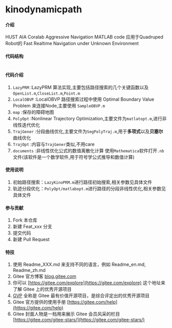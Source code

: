 # kinodynamicpath

#### 介绍
HUST AIA Coralab Aggressive Navigation MATLAB code
应用于Quadruped Robot的 Fast Realtime Navigation under Unknown Environment 

#### 代码结构
```

```


#### 代码介绍

1.  `LazyPRM`   :LazyPRM 算法实现,主要包括路径搜索的几个关键函数以及`OpenList.m`,`CloseList.m`,`Point.m`
2.  `LocalOBVP` :LocalOBVP 路径搜索过程中使用 Optimal Boundary Value Problem 来连接Node,主要使用 `SampleOBVP.m`
3.  `map`       :保存的障碍地图
4.  `PolyOpt`   :Nonlinear Trajectory Optimization,主要文件为`matlatopt.m`,进行非线性迭代优化
5.  `TrajGener` :分段曲线优化,主要文件为`SegPolyTraj.m`,用于**多项式**以及**贝塞尔**曲线优化
6.  `TrajOpt`   :内容与`TrajGener`类似,不用care
7.  `documents` :非线性优化公式的数值离散化计算 使用`Mathematica`软件打开`.nb`文件(该软件是一个数学软件,用于符号学公式推导和数值计算)

#### 使用说明

1.  初始路径搜索：`LazyKinoPRM.m`进行路径初始搜索,相关参数见具体文件
2.  轨迹分段优化：`PolyOpt/matlabopt.m`进行路径的分段非线性优化,相关参数见具体文件

#### 参与贡献

1.  Fork 本仓库
2.  新建 Feat_xxx 分支
3.  提交代码
4.  新建 Pull Request


#### 特技

1.  使用 Readme\_XXX.md 来支持不同的语言，例如 Readme\_en.md, Readme\_zh.md
2.  Gitee 官方博客 [blog.gitee.com](https://blog.gitee.com)
3.  你可以 [https://gitee.com/explore](https://gitee.com/explore) 这个地址来了解 Gitee 上的优秀开源项目
4.  [GVP](https://gitee.com/gvp) 全称是 Gitee 最有价值开源项目，是综合评定出的优秀开源项目
5.  Gitee 官方提供的使用手册 [https://gitee.com/help](https://gitee.com/help)
6.  Gitee 封面人物是一档用来展示 Gitee 会员风采的栏目 [https://gitee.com/gitee-stars/](https://gitee.com/gitee-stars/)
